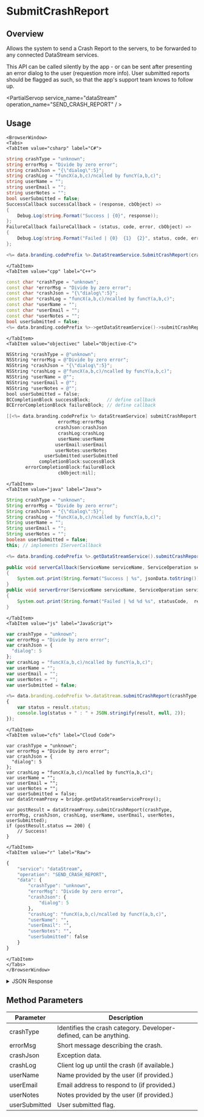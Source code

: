 # SubmitCrashReport
## Overview
Allows the system to send a Crash Report to the servers, to be forwarded to any connected DataStream services.

This API can be called silently by the app - or can be sent after presenting an error dialog to the user (requestion more info). User submitted reports should be flagged as such, so that the app's support team knows to follow up.

<PartialServop service_name="dataStream" operation_name="SEND_CRASH_REPORT" / >

## Usage

```mdx-code-block
<BrowserWindow>
<Tabs>
<TabItem value="csharp" label="C#">
```

```csharp
string crashType = "unknown";
string errorMsg = "Divide by zero error";
string crashJson = "{\"dialog\":5}";
string crashLog = "funcX(a,b,c)/ncalled by funcY(a,b,c)";
string userName = "";
string userEmail = "";
string userNotes = "";
bool userSubmitted = false;
SuccessCallback successCallback = (response, cbObject) =>
{
    Debug.Log(string.Format("Success | {0}", response));
};
FailureCallback failureCallback = (status, code, error, cbObject) =>
{
    Debug.Log(string.Format("Failed | {0}  {1}  {2}", status, code, error));
};

<%= data.branding.codePrefix %>.DataStreamService.SubmitCrashReport(crashType, errorMsg, crashJson, crashLog, userName, userEmail, userNotes, userSubmitted, successCallback, failureCallback);
```

```mdx-code-block
</TabItem>
<TabItem value="cpp" label="C++">
```

```cpp
const char *crashType = "unknown";
const char *errorMsg = "Divide by zero error";
const char *crashJson = "{\"dialog\":5}";
const char *crashLog = "funcX(a,b,c)/ncalled by funcY(a,b,c)";
const char *userName = "";
const char *userEmail = "";
const char *userNotes = "";
bool userSubmitted = false;
<%= data.branding.codePrefix %>->getDataStreamService()->submitCrashReport(crashType, errorMsg, crashJson, crashLog, userName, userEmail, userNotes, userSubmitted, this);
```

```mdx-code-block
</TabItem>
<TabItem value="objectivec" label="Objective-C">
```

```objectivec
NSString *crashType = @"unknown";
NSString *errorMsg = @"Divide by zero error";
NSString *crashJson = "{\"dialog\":5}";
NSString *crashLog = @"funcX(a,b,c)/ncalled by funcY(a,b,c)";
NSString *userName = @"";
NSString *userEmail = @"";
NSString *userNotes = @"";
bool userSubmitted = false;
BCCompletionBlock successBlock;      // define callback
BCErrorCompletionBlock failureBlock; // define callback

[[<%= data.branding.codePrefix %> dataStreamService] submitCrashReport:crashType
                   errorMsg:errorMsg
                  crashJson:crashJson
                   crashLog:crashLog
                   userName:userName
                  userEmail:userEmail
                  userNotes:userNotes
              userSubmitted:userSubmitted
            completionBlock:successBlock
       errorCompletionBlock:failureBlock
                   cbObject:nil];
```

```mdx-code-block
</TabItem>
<TabItem value="java" label="Java">
```

```java
String crashType = "unknown";
String errorMsg = "Divide by zero error";
String crashJson = "{\"dialog\":5}";
String crashLog = "funcX(a,b,c)/ncalled by funcY(a,b,c)";
String userName = "";
String userEmail = "";
String userNotes = "";
boolean userSubmitted = false;
this; // implements IServerCallback

<%= data.branding.codePrefix %>.getDataStreamService().submitCrashReport(crashType, errorMsg, crashJson, crashLog, userName, userEmail, userNotes, userSubmitted, this);

public void serverCallback(ServiceName serviceName, ServiceOperation serviceOperation, JSONObject jsonData)
{
    System.out.print(String.format("Success | %s", jsonData.toString()));
}
public void serverError(ServiceName serviceName, ServiceOperation serviceOperation, int statusCode, int reasonCode, String jsonError)
{
    System.out.print(String.format("Failed | %d %d %s", statusCode,  reasonCode, jsonError.toString()));
}
```

```mdx-code-block
</TabItem>
<TabItem value="js" label="JavaScript">
```

```javascript
var crashType = "unknown";
var errorMsg = "Divide by zero error";
var crashJson = {
  "dialog": 5
};
var crashLog = "funcX(a,b,c)/ncalled by funcY(a,b,c)";
var userName = "";
var userEmail = "";
var userNotes = "";
var userSubmitted = false;

<%= data.branding.codePrefix %>.dataStream.submitCrashReport(crashType, errorMsg, crashJson, crashLog, userName, userEmail, userNotes, userSubmitted, result =>
{
    var status = result.status;
    console.log(status + " : " + JSON.stringify(result, null, 2));
});
```

```mdx-code-block
</TabItem>
<TabItem value="cfs" label="Cloud Code">
```

```cfscript
var crashType = "unknown";
var errorMsg = "Divide by zero error";
var crashJson = {
  "dialog": 5
};
var crashLog = "funcX(a,b,c)/ncalled by funcY(a,b,c)";
var userName = "";
var userEmail = "";
var userNotes = "";
var userSubmitted = false;
var dataStreamProxy = bridge.getDataStreamServiceProxy();

var postResult = dataStreamProxy.submitCrashReport(crashType, errorMsg, crashJson, crashLog, userName, userEmail, userNotes, userSubmitted);
if (postResult.status == 200) {
    // Success!
}
```

```mdx-code-block
</TabItem>
<TabItem value="r" label="Raw">
```

```r
{
	"service": "dataStream",
	"operation": "SEND_CRASH_REPORT",
	"data": {
		"crashType": "unknown",
		"errorMsg": "Divide by zero error",
		"crashJson": {
			"dialog": 5
		},
		"crashLog": "funcX(a,b,c)/ncalled by funcY(a,b,c)",
		"userName": "",
		"userEmail": "",
		"userNotes": "",
		"userSubmitted": false
	}
}
```

```mdx-code-block
</TabItem>
</Tabs>
</BrowserWindow>
```

<details>
<summary>JSON Response</summary>

```r
{
	"service": "dataStream",
	"operation": "CUSTOM_TRACK_EVENT",
	"data": {
		"eventName": "customEvent",
		"eventProperties": {
			"key1": "value",
			"key2": "value"
		}
	}
}
```
</details>

## Method Parameters
Parameter | Description
--------- | -----------
crashType | Identifies the crash category. Developer-defined, can be anything. 
errorMsg | Short message describing the crash.
crashJson | Exception data.
crashLog | Client log up until the crash (if available.)
userName | Name provided by the user (if provided.)
userEmail | Email address to respond to (if provided.)
userNotes | Notes provided by the user (if provided.)
userSubmitted | User submitted flag.


